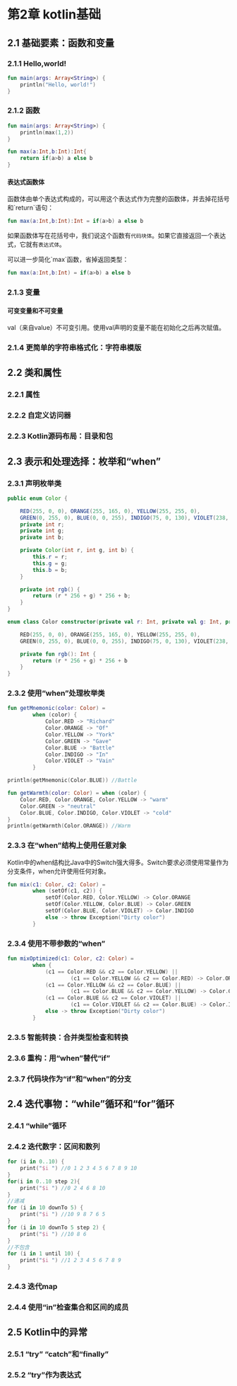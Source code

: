 # 第2章 kotlin基础

## 2.1 基础要素：函数和变量

### 2.1.1 Hello,world!

```kotlin
fun main(args: Array<String>) {
    println("Hello, world!")
}
```

### 2.1.2 函数

```kotlin
fun main(args: Array<String>) {
    println(max(1,2))
}

fun max(a:Int,b:Int):Int{
    return if(a>b) a else b
}
```

#### 表达式函数体

函数体由单个表达式构成的，可以用这个表达式作为完整的函数体，并去掉花括号和\`return\`语句：

```kotlin
fun max(a:Int,b:Int):Int = if(a>b) a else b
```

如果函数体写在花括号中，我们说这个函数有`代码块体`。如果它直接返回一个表达式，它就有`表达式体`。

可以进一步简化\`max\`函数，省掉返回类型：

```kotlin
fun max(a:Int,b:Int) = if(a>b) a else b
```

### 2.1.3 变量

#### 可变变量和不可变量

val（来自value）不可变引用。使用val声明的变量不能在初始化之后再次赋值。

### 2.1.4  更简单的字符串格式化：字符串模版

## 2.2 类和属性

### 2.2.1 属性

### 2.2.2 自定义访问器

### 2.2.3 Kotlin源码布局：目录和包

## 2.3 表示和处理选择：枚举和“when”

### 2.3.1 声明枚举类

```java
public enum Color {

    RED(255, 0, 0), ORANGE(255, 165, 0), YELLOW(255, 255, 0),
    GREEN(0, 255, 0), BLUE(0, 0, 255), INDIGO(75, 0, 130), VIOLET(238, 130, 238);
    private int r;
    private int g;
    private int b;

    private Color(int r, int g, int b) {
        this.r = r;
        this.g = g;
        this.b = b;
    }

    private int rgb() {
        return (r * 256 + g) * 256 + b;
    }
}
```

```kotlin
enum class Color constructor(private val r: Int, private val g: Int, private val b: Int) {

    RED(255, 0, 0), ORANGE(255, 165, 0), YELLOW(255, 255, 0),
    GREEN(0, 255, 0), BLUE(0, 0, 255), INDIGO(75, 0, 130), VIOLET(238, 130, 238);

    private fun rgb(): Int {
        return (r * 256 + g) * 256 + b
    }
}
```

### 2.3.2 使用“when”处理枚举类

```kotlin
fun getMnemonic(color: Color) =
        when (color) {
            Color.RED -> "Richard"
            Color.ORANGE -> "Of"
            Color.YELLOW -> "York"
            Color.GREEN -> "Gave"
            Color.BLUE -> "Battle"
            Color.INDIGO -> "In"
            Color.VIOLET -> "Vain"
        }

println(getMnemonic(Color.BLUE)) //Battle
```

```kotlin
fun getWarmth(color: Color) = when (color) {
    Color.RED, Color.ORANGE, Color.YELLOW -> "warm"
    Color.GREEN -> "neutral"
    Color.BLUE, Color.INDIGO, Color.VIOLET -> "cold"
}
println(getWarmth(Color.ORANGE)) //Warm
```

### 2.3.3 在“when”结构上使用任意对象

Kotlin中的when结构比Java中的Switch强大得多。Switch要求必须使用常量作为分支条件，when允许使用任何对象。

```kotlin
fun mix(c1: Color, c2: Color) =
        when (setOf(c1, c2)) {
            setOf(Color.RED, Color.YELLOW) -> Color.ORANGE
            setOf(Color.YELLOW, Color.BLUE) -> Color.GREEN
            setOf(Color.BLUE, Color.VIOLET) -> Color.INDIGO
            else -> throw Exception("Dirty color")
        }
```

### 2.3.4 使用不带参数的“when”

```kotlin
fun mixOptimized(c1: Color, c2: Color) =
        when {
            (c1 == Color.RED && c2 == Color.YELLOW) ||
                    (c1 == Color.YELLOW && c2 == Color.RED) -> Color.ORANGE
            (c1 == Color.YELLOW && c2 == Color.BLUE) ||
                    (c1 == Color.BLUE && c2 == Color.YELLOW) -> Color.GREEN
            (c1 == Color.BLUE && c2 == Color.VIOLET) ||
                    (c1 == Color.VIOLET && c2 == Color.BLUE) -> Color.INDIGO
            else -> throw Exception("Dirty color")
        }
```

### 2.3.5 智能转换：合并类型检查和转换

### 2.3.6 重构：用“when”替代“if”

### 2.3.7 代码块作为“if”和“when”的分支

## 2.4 迭代事物：“while”循环和“for”循环

### 2.4.1 “while”循环

### 2.4.2 迭代数字：区间和数列

```kotlin
for (i in 0..10) {
    print("$i ") //0 1 2 3 4 5 6 7 8 9 10 
}
for(i in 0..10 step 2){
    print("$i ") //0 2 4 6 8 10
}
//递减
for (i in 10 downTo 5) {
    print("$i ") //10 9 8 7 6 5 
}
for (i in 10 downTo 5 step 2) {
    print("$i ") //10 8 6 
}
//不包含
for (i in 1 until 10) {
    print("$i ") //1 2 3 4 5 6 7 8 9
}
```

### 2.4.3 迭代map

### 2.4.4 使用“in”检查集合和区间的成员

## 2.5 Kotlin中的异常

### 2.5.1 “try” “catch”和“finally”

### 2.5.2 “try”作为表达式

